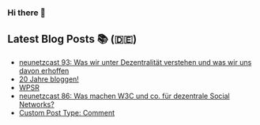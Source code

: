 ### Hi there 👋

## Latest Blog Posts 📚 (🇩🇪)
<!-- BLOG-POST-LIST:START -->
- [neunetzcast 93: Was wir unter Dezentralität verstehen und was wir uns davon erhoffen](https://openwebpodcast.de/1881/neunetzcast-93/)
- [20 Jahre bloggen!](https://notiz.blog/2022/05/29/20-jahre-bloggen/)
- [WPSR](https://notiz.blog/2022/05/15/wpsr/)
- [neunetzcast 86: Was machen W3C und co. für dezentrale Social Networks?](https://openwebpodcast.de/1880/neunetzcast-86/)
- [Custom Post Type: Comment](https://notiz.blog/2022/04/27/custom-post-type-comment/)
<!-- BLOG-POST-LIST:END -->
